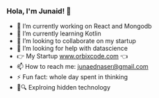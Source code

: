 ### Hola, I'm Junaid! 👋



- 🔭 I’m currently working on React and Mongodb
- 🌱 I’m currently learning Kotlin
- 👯 I’m looking to collaborate on my startup
- 🤔 I’m looking for help with datascience
- 👉 My Startup www.orbixcode.com 👈 
- 📫 How to reach me: junaednaser@gmail.com
- ⚡ Fun fact: whole day spent in thinking
- 🚀🔍 Explroing hidden technology

